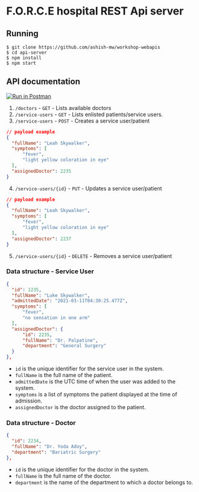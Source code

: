 # F.O.R.C.E hospital REST Api server

## Running

```
$ git clone https://github.com/ashish-mw/workshop-webapis
$ cd api-server
$ npm install
$ npm start
```

## API documentation

[![Run in Postman](https://run.pstmn.io/button.svg)](https://app.getpostman.com/run-collection/b6876c85651e235ee365)

1. `/doctors` - `GET` - Lists available doctors
2. `/service-users` - `GET` - Lists enlisted patients/service users.
3. `/service-users` - `POST` - Creates a service user/patient

```json
// payload example
{
  "fullName": "Leah Skywalker",
  "symptoms": [
      "fever",
      "light yellow coloration in eye"
  ],
  "assignedDoctor": 2235
}
```
4. `/service-users/{id}` - `PUT` - Updates a service user/patient
```json
// payload example
{
  "fullName": "Leah Skywalker",
  "symptoms": [
      "fever",
      "light yellow coloration in eye"
  ],
  "assignedDoctor": 2237
}
```
5. `/service-users/{id}` - `DELETE` - Removes a service user/patient

### Data structure - Service User

```json
{
  "id": 1235,
  "fullName": "Luke Skywalker",
  "admittedDate": "2021-03-11T04:30:25.477Z",
  "symptoms": [
      "fever",
      "no sensation in one arm"
  ],
  "assignedDoctor": {
      "id": 2235,
      "fullName": "Dr. Palpatine",
      "department": "General Surgery"
  }
},
```
- `id` is the unique identifier for the service user in the system.
- `fullName` is the full name of the patient.
- `admittedDate` is the UTC time of when the user was added to the system.
- `symptoms` is a list of symptoms the patient displayed at the time of admission.
- `assignedDoctor` is the doctor assigned to the patient.

### Data structure - Doctor

```json
{
  "id": 2234,
  "fullName": "Dr. Yoda Adoy",
  "department": "Bariatric Surgery"
},
```
- `id` is the unique identifier for the doctor in the system.
- `fullName` is the full name of the doctor.
- `department` is the name of the department to which a doctor belongs to.